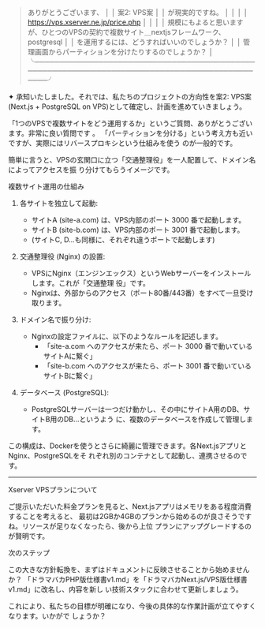 > ありがとうございます、                                                                    │
│    案2: VPS案                                                                                │
│    が現実的ですね。                                                                          │
│                                                                                              │
│    https://vps.xserver.ne.jp/price.php                                                       │
│                                                                                              │
│    規模にもよると思いますが、ひとつのVPSの契約で複数サイト＿nextjsフレームワーク、postgresql │
│    を運用するには、どうすればいいのでしょうか？                                              │
│    管理画面からパーティションを分けたりするのでしょうか？                                    │
╰───────────────────────────────────────────────────────────────────────────────────────────────╯

✦ 承知いたしました。それでは、私たちのプロジェクトの方向性を案2: VPS案 (Next.js + PostgreSQL on 
  VPS)として確定し、計画を進めていきましょう。

  「1つのVPSで複数サイトをどう運用するか」というご質問、ありがとうございます。非常に良い質問です
  。
  「パーティションを分ける」という考え方も近いですが、実際にはリバースプロキシという仕組みを使う
  のが一般的です。

  簡単に言うと、VPSの玄関口に立つ「交通整理役」を一人配置して、ドメイン名によってアクセスを振
  り分けてもらうイメージです。

  複数サイト運用の仕組み

   1. 各サイトを独立して起動:
       * サイトA (site-a.com) は、VPS内部のポート 3000 番で起動します。
       * サイトB (site-b.com) は、VPS内部のポート 3001 番で起動します。
       * (サイトC, D...も同様に、それぞれ違うポートで起動します)

   2. 交通整理役 (Nginx) の設置:
       * VPSにNginx（エンジンエックス）というWebサーバーをインストールします。これが「交通整理
         役」です。
       * Nginxは、外部からのアクセス（ポート80番/443番）をすべて一旦受け取ります。

   3. ドメイン名で振り分け:
       * Nginxの設定ファイルに、以下のようなルールを記述します。
           * 「site-a.com へのアクセスが来たら、ポート 3000 番で動いているサイトAに繋ぐ」
           * 「site-b.com へのアクセスが来たら、ポート 3001 番で動いているサイトBに繋ぐ」

   4. データベース (PostgreSQL):
       * PostgreSQLサーバーは一つだけ動かし、その中にサイトA用のDB、サイトB用のDB...というよう
         に、複数のデータベースを作成して管理します。

  この構成は、Dockerを使うとさらに綺麗に管理できます。各Next.jsアプリとNginx、PostgreSQLをそ
  れぞれ別のコンテナとして起動し、連携させるのです。

  ---

  Xserver VPSプランについて

  ご提示いただいた料金プランを見ると、Next.jsアプリはメモリをある程度消費することを考えると、
  最初は2GBか4GBのプランから始めるのが良さそうですね。リソースが足りなくなったら、後から上位
  プランにアップグレードするのが賢明です。

  次のステップ

  この大きな方針転換を、まずはドキュメントに反映させることから始めませんか？
  「ドラマバカPHP版仕様書v1.md」を「ドラマバカNext.js/VPS版仕様書v1.md」に改名し、内容を新し
  い技術スタックに合わせて更新しましょう。

  これにより、私たちの目標が明確になり、今後の具体的な作業計画が立てやすくなります。いかがで
  しょうか？

